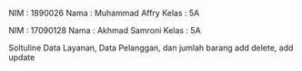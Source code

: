 NIM : 1890026
Nama : Muhammad Affry
Kelas : 5A

NIM : 17090128
Nama : Akhmad Samroni
Kelas : 5A


Soltuline
Data Layanan, Data Pelanggan, dan jumlah barang
add delete, add update
